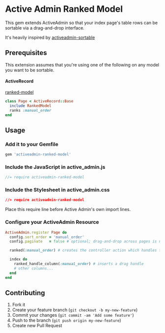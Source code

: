 # Active Admin Ranked Model

This gem extends ActiveAdmin so that your index page's table rows can be
sortable via a drag-and-drop interface.

It's heavily inspired by [activeadmin-sortable](https://github.com/neo/activeadmin-sortable)

## Prerequisites

This extension assumes that you're using one of the following on any model you want to be sortable.

#### ActiveRecord

[ranked-model](https://github.com/mixonic/ranked-model)

```ruby
class Page < ActiveRecord::Base
  include RankedModel
  ranks :manual_order
end
```

## Usage

### Add it to your Gemfile

```ruby
gem 'activeadmin-ranked-model'
```

### Include the JavaScript in active_admin.js

```javascript
//= require activeadmin-ranked-model
```

### Include the Stylesheet in active_admin.css
```css
//= require activeadmin-ranked-model
```

Place this require line before Active Admin's own import lines.

### Configure your ActiveAdmin Resource

```ruby
ActiveAdmin.register Page do
  config.sort_order = 'manual_order'
  config.paginate   = false # optional; drag-and-drop across pages is not supported

  ranked(:manual_order) # creates the controller action which handles the sorting

  index do
    ranked_handle_column(:manual_order) # inserts a drag handle
    # other columns...
  end
end
```

## Contributing

1. Fork it
2. Create your feature branch (`git checkout -b my-new-feature`)
3. Commit your changes (`git commit -am 'Add some feature'`)
4. Push to the branch (`git push origin my-new-feature`)
5. Create new Pull Request
